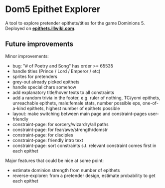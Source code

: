 # Dom5 Epithet Explorer

A tool to explore pretender epithets/titles for the game Dominions 5. Deployed on **[epithets.illwiki.com](https://epithets.illwiki.com)**.

## Future improvements

Minor improvements:
- bug: "# of Poetry and Song" has order >= 65535
- handle titles (Prince / Lord / Emperor / etc)
- sprites for pretenders
- grey-out already picked epithets
- handle special chars somehow 
- add explanatory title/hover texts to all constraints
- add a random trivia in the footer, e.g. ruler of nothing, TC/yomi epithets, unreachable epithets, male:female stats, number possible eps, one-of-a-kind epithets, highest number of epithets possible
- layout: make switching between main page and constraint-pages user-friendly 
- constraint-page: for sorcery/wizardry/all paths
- constraint-page: for fear/awe/strength/domstr
- constraint-page: for disciples
- constraint-page: friendly intro text
- constraint-page: sort constraints s.t. relevant constraint comes first in each epithet



Major features that could be nice at some point:
- estimate dominion strength from number of epithets
- reverse-explorer: from a pretender design, estimate probability to get each epithet 
